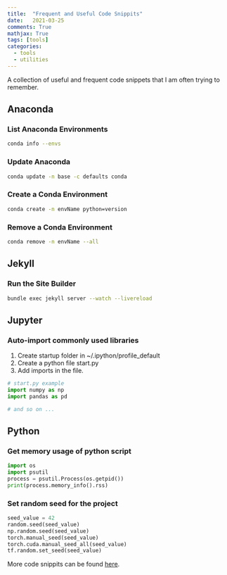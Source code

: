 ```yaml
---
title: 	"Frequent and Useful Code Snippits"
date: 	2021-03-25
comments: True
mathjax: True
tags: [tools]
categories:
  - tools
  - utilities
---
```


A collection of useful and frequent code snippets that I am often trying to remember.

## Anaconda
### List Anaconda Environments
```bash
conda info --envs
```

### Update Anaconda
```bash
conda update -n base -c defaults conda
```

### Create a Conda Environment
```bash
conda create -n envName python=version
```

### Remove a Conda Environment
```bash
conda remove -n envName --all
```

## Jekyll
### Run the Site Builder
```bash
bundle exec jekyll server --watch --livereload
```

## Jupyter
### Auto-import commonly used libraries
1. Create startup folder in ~/.ipython/profile_default
2. Create a python file start.py
3. Add imports in the file. 

```python
# start.py example
import numpy as np
import pandas as pd

# and so on ...
```


## Python
### Get memory usage of python script
```python
import os
import psutil
process = psutil.Process(os.getpid())
print(process.memory_info().rss)
```

### Set random seed for the project
```python
seed_value = 42
random.seed(seed_value)
np.random.seed(seed_value)
torch.manual_seed(seed_value)
torch.cuda.manual_seed_all(seed_value)
tf.random.set_seed(seed_value)
```


More code snippits can be found [here](https://amitness.com/cookbook/).